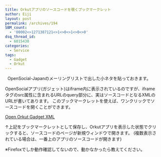 ```yaml
---
title: Orkutアプリのソースコードを覗くブックマークレット
author: Eiji
layout: post
permalink: /archives/194
SBM_count:
  - '00002<>1271387121<>1<>0<>1<>0<>0'
dsq_thread_id:
  - 6015430
categories:
  - Service
tags:
  - Gadget
  - Orkut
---
```

<div class="wp_plus_one_button" style="margin: 0 8px 8px 0; float:left; ">
  <g:plusone href="http://devlog.agektmr.com/archives/194" callback="wp_plus_one_handler"></g:plusone>
</div>

OpenSocial-Japanのメーリングリストで出した小ネタを貼っておきます。

OpenSocialアプリ(ガジェット)はiframe内に表示されているのですが、iframeタグのsrc属性に含まれるURLのquery部分に、実はソースコードとなるXMLのURLが書いてあります。 このブックマークレットを使えば、ワンクリックでソースコードを開くことができます。

<a href="javascript:var%20inner_doc%20=%20document.getElementsByTagName('iframe')[0].contentDocument;var%20iframes%20=%20inner_doc.getElementsByTagName('iframe');var%20src%20=%20iframes[0].src.replace(/^.*?\?url=(.*?)&.*$/i,%20&quot;$1&quot;);window.open(decodeURIComponent(src));undefined;" target="_blank">Open Orkut Gadget XML</a>

↑上記をブックマークレットとして保存し、Orkutアプリを表示した状態でクリックすると、ソースコードのページが新規ウィンドウで開きます。 (複数表示されている場合は、一番上のアプリのソースコードが開きます)

※Firefoxでしか動作確認してないので、動かなかったら教えてください。